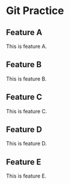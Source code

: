# Git Practice

## Feature A
This is feature A.

## Feature B
This is feature B.

## Feature C
This is feature C.

## Feature D
This is feature D.

## Feature E
This is feature E.